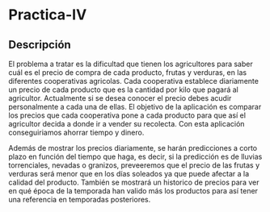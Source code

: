 # Practica-IV
## Descripción
El problema a tratar es la dificultad que tienen los agricultores para saber cuál es el precio de compra de cada producto, frutas y verduras, en las diferentes cooperativas agricolas. Cada cooperativa establece diariamente un precio de cada producto que es la cantidad por kilo que pagará al agricultor. Actualmente si se desea conocer el precio debes acudir personalmente a cada una de ellas. El objetivo de la aplicación es comparar los precios que cada cooperativa pone a cada producto para que así el agricultor decida a donde ir a vender su recolecta. Con esta aplicación conseguiriamos ahorrar tiempo y dinero.

Además de mostrar los precios diariamente, se harán predicciones a corto plazo en función del tiempo que haga, es decir, si la predicción es de lluvias torrenciales, nevadas o granizos, preveeremos que el precio de las frutas y verduras será menor que en los días soleados ya que puede afectar a la calidad del producto. También se mostrará un historico de precios para ver en qué época de la temporada han valido más los productos para así tener una referencia en temporadas posteriores.